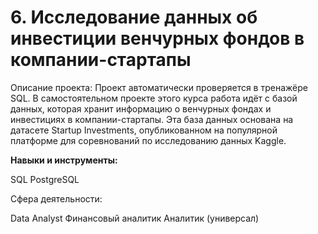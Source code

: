 # 6. Исследование данных об инвестиции венчурных фондов в компании-стартапы

Описание проекта: 
Проект автоматически проверяется в тренажёре SQL. В самостоятельном проекте этого курса работа идёт с базой данных, которая хранит информацию о венчурных фондах и инвестициях в компании-стартапы. Эта база данных основана на датасете Startup Investments, опубликованном на популярной платформе для соревнований по исследованию данных Kaggle.

**Навыки и инструменты:** 

SQL
PostgreSQL

Сфера деятельности:  

Data Analyst
Финансовый аналитик
Аналитик (универсал)
    
    


 
